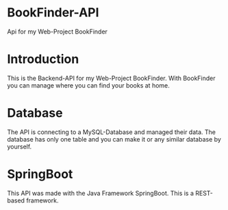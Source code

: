 # BookFinder-API
Api for my Web-Project BookFinder

# Introduction
This is the Backend-API for my Web-Project BookFinder.
With BookFinder you can manage where you can find your books at home.

# Database
The API is connecting to a MySQL-Database and managed their data. The database has only one table and you can make it or any similar database by yourself.

# SpringBoot
This API was made with the Java Framework SpringBoot. This is a REST-based framework.
